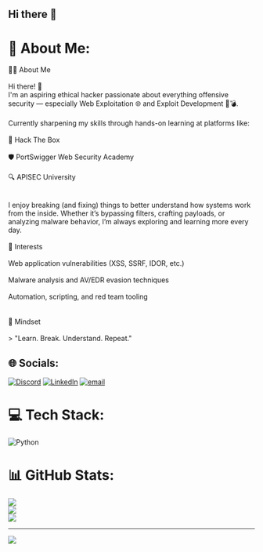 ## Hi there 👋

# 💫 About Me:
👨‍💻 About Me<br><br>Hi there! 👋<br>I'm an aspiring ethical hacker passionate about everything offensive security — especially Web Exploitation 🌐 and Exploit Development 🐍💣.<br><br>Currently sharpening my skills through hands-on learning at platforms like:<br><br>🧠 Hack The Box<br><br>🛡️ PortSwigger Web Security Academy<br><br>🔍 APISEC University<br><br><br>I enjoy breaking (and fixing) things to better understand how systems work from the inside. Whether it’s bypassing filters, crafting payloads, or analyzing malware behavior, I’m always exploring and learning more every day.<br><br>🔧 Interests<br><br>Web application vulnerabilities (XSS, SSRF, IDOR, etc.)<br><br>Malware analysis and AV/EDR evasion techniques<br><br>Automation, scripting, and red team tooling<br><br><br>🧠 Mindset<br><br>> "Learn. Break. Understand. Repeat."


## 🌐 Socials:
[![Discord](https://img.shields.io/badge/Discord-%237289DA.svg?logo=discord&logoColor=white)](https://discord.gg/@james_carter11) [![LinkedIn](https://img.shields.io/badge/LinkedIn-%230077B5.svg?logo=linkedin&logoColor=white)](https://linkedin.com/in/www.linkedin.com/in/alwi-muzakki-62443b360) [![email](https://img.shields.io/badge/Email-D14836?logo=gmail&logoColor=white)](mailto:blazeice628@gmail.com) 

# 💻 Tech Stack:
![Python](https://img.shields.io/badge/python-3670A0?style=for-the-badge&logo=python&logoColor=ffdd54)
# 📊 GitHub Stats:
![](https://github-readme-stats.vercel.app/api?username=LucasPereira1999-os&theme=tokyonight&hide_border=false&include_all_commits=false&count_private=false)<br/>
![](https://nirzak-streak-stats.vercel.app/?user=LucasPereira1999-os&theme=tokyonight&hide_border=false)<br/>
![](https://github-readme-stats.vercel.app/api/top-langs/?username=LucasPereira1999-os&theme=tokyonight&hide_border=false&include_all_commits=false&count_private=false&layout=compact)

---
[![](https://visitcount.itsvg.in/api?id=LucasPereira1999-os&icon=4&color=0)](https://visitcount.itsvg.in)

<!-- Proudly created with GPRM ( https://gprm.itsvg.in ) -->

<!--
